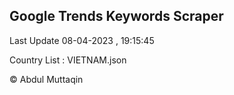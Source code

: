 

## Google Trends Keywords Scraper 
 
Last Update 08-04-2023 , 19:15:45

Country List :
VIETNAM.json



© Abdul Muttaqin 

